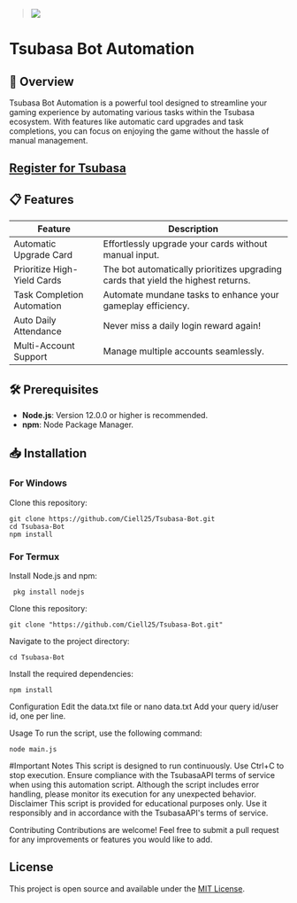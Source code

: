 > [<img src="https://img.shields.io/badge/Telegram-%40Me-orange">](https://t.me/Van_Qish)

# Tsubasa Bot Automation

## 🚀 Overview
Tsubasa Bot Automation is a powerful tool designed to streamline your gaming experience by automating various tasks within the Tsubasa ecosystem. With features like automatic card upgrades and task completions, you can focus on enjoying the game without the hassle of manual management.

## [Register for Tsubasa](https://t.me/TsubasaRivalsBot/start?startapp=inviter_id-1053810898)

## 📋 Features

| Feature                     | Description                                        |
|---------------------------- |----------------------------------------------------|
| Automatic Upgrade Card      | Effortlessly upgrade your cards without manual input. |
| Prioritize High-Yield Cards | The bot automatically prioritizes upgrading cards that yield the highest returns. |
| Task Completion Automation  | Automate mundane tasks to enhance your gameplay efficiency. |
| Auto Daily Attendance       | Never miss a daily login reward again!             |
| Multi-Account Support       | Manage multiple accounts seamlessly.

## 🛠️ Prerequisites

- **Node.js**: Version 12.0.0 or higher is recommended.
- **npm**: Node Package Manager.

## 📥 Installation

### For Windows

 Clone this repository:
    
    
    git clone https://github.com/Ciell25/Tsubasa-Bot.git
    cd Tsubasa-Bot
    npm install
    
### For Termux

Install Node.js and npm:
    
     pkg install nodejs
    

Clone this repository:
    
    git clone "https://github.com/Ciell25/Tsubasa-Bot.git"
   
Navigate to the project directory:

    cd Tsubasa-Bot
     
Install the required dependencies:

    npm install
    
Configuration
Edit the data.txt file or nano data.txt
Add your query id/user id, one per line.

Usage
To run the script, use the following command:
   
    node main.js
   
#Important Notes
This script is designed to run continuously. Use Ctrl+C to stop execution.
Ensure compliance with the TsubasaAPI terms of service when using this automation script.
Although the script includes error handling, please monitor its execution for any unexpected behavior.
Disclaimer
This script is provided for educational purposes only. Use it responsibly and in accordance with the TsubasaAPI's terms of service.

Contributing
Contributions are welcome! Feel free to submit a pull request for any improvements or features you would like to add.

## License

This project is open source and available under the [MIT License](LICENSE).
